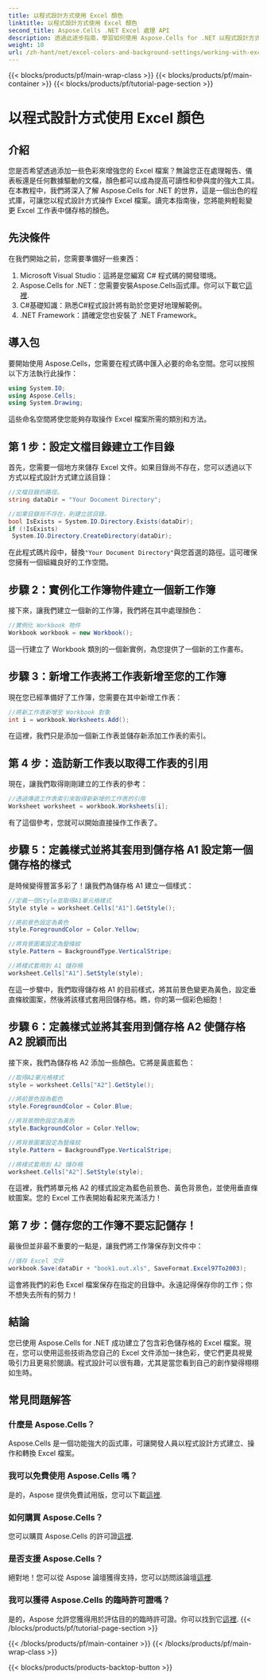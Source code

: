 ```yaml
---
title: 以程式設計方式使用 Excel 顏色
linktitle: 以程式設計方式使用 Excel 顏色
second_title: Aspose.Cells .NET Excel 處理 API
description: 透過此逐步指南，學習如何使用 Aspose.Cells for .NET 以程式設計方式變更 Excel 儲存格顏色，並提升您的資料示範。
weight: 10
url: /zh-hant/net/excel-colors-and-background-settings/working-with-excel-colors/
---
```


{{< blocks/products/pf/main-wrap-class >}}
{{< blocks/products/pf/main-container >}}
{{< blocks/products/pf/tutorial-page-section >}}

# 以程式設計方式使用 Excel 顏色

## 介紹
您是否希望透過添加一些色彩來增強您的 Excel 檔案？無論您正在處理報告、儀表板還是任何數據驅動的文檔，顏色都可以成為提高可讀性和參與度的強大工具。在本教程中，我們將深入了解 Aspose.Cells for .NET 的世界，這是一個出色的程式庫，可讓您以程式設計方式操作 Excel 檔案。讀完本指南後，您將能夠輕鬆變更 Excel 工作表中儲存格的顏色。

## 先決條件
在我們開始之前，您需要準備好一些東西：

1. Microsoft Visual Studio：這將是您編寫 C# 程式碼的開發環境。
2.  Aspose.Cells for .NET：您需要安裝Aspose.Cells函式庫。你可以下載它[這裡](https://releases.aspose.com/cells/net/).
3. C#基礎知識：熟悉C#程式設計將有助於您更好地理解範例。
4. .NET Framework：請確定您也安裝了 .NET Framework。

## 導入包
要開始使用 Aspose.Cells，您需要在程式碼中匯入必要的命名空間。您可以按照以下方法執行此操作：

```csharp
using System.IO;
using Aspose.Cells;
using System.Drawing;
```

這些命名空間將使您能夠存取操作 Excel 檔案所需的類別和方法。

## 第 1 步：設定文檔目錄建立工作目錄

首先，您需要一個地方來儲存 Excel 文件。如果目錄尚不存在，您可以透過以下方式以程式設計方式建立該目錄：

```csharp
//文檔目錄的路徑。
string dataDir = "Your Document Directory";

//如果目錄尚不存在，則建立該目錄。
bool IsExists = System.IO.Directory.Exists(dataDir);
if (!IsExists)
 System.IO.Directory.CreateDirectory(dataDir);
```

在此程式碼片段中，替換`"Your Document Directory"`與您首選的路徑。這可確保您擁有一個組織良好的工作空間。

## 步驟 2：實例化工作簿物件建立一個新工作簿

接下來，讓我們建立一個新的工作簿，我們將在其中處理顏色：

```csharp
//實例化 Workbook 物件
Workbook workbook = new Workbook();
```

這一行建立了 Workbook 類別的一個新實例，為您提供了一個新的工作畫布。

## 步驟 3：新增工作表將工作表新增至您的工作簿

現在您已經準備好了工作簿，您需要在其中新增工作表：

```csharp
//將新工作表新增至 Workbook 對象
int i = workbook.Worksheets.Add();
```

在這裡，我們只是添加一個新工作表並儲存新添加工作表的索引。

## 第 4 步：造訪新工作表以取得工作表的引用

現在，讓我們取得剛剛建立的工作表的參考：

```csharp
//透過傳遞工作表索引來取得新新增的工作表的引用
Worksheet worksheet = workbook.Worksheets[i];
```

有了這個參考，您就可以開始直接操作工作表了。

## 步驟 5：定義樣式並將其套用到儲存格 A1 設定第一個儲存格的樣式

是時候變得豐富多彩了！讓我們為儲存格 A1 建立一個樣式：

```csharp
//定義一個Style並取得A1單元格樣式
Style style = worksheet.Cells["A1"].GetStyle();

//將前景色設定為黃色
style.ForegroundColor = Color.Yellow;

//將背景圖案設定為豎條紋
style.Pattern = BackgroundType.VerticalStripe;

//將樣式套用到 A1 儲存格
worksheet.Cells["A1"].SetStyle(style);
```

在這一步驟中，我們取得儲存格 A1 的目前樣式，將其前景色變更為黃色，設定垂直條紋圖案，然後將該樣式套用回儲存格。瞧，你的第一個彩色細胞！

## 步驟 6：定義樣式並將其套用到儲存格 A2 使儲存格 A2 脫穎而出

接下來，我們為儲存格 A2 添加一些顏色。它將是黃底藍色：

```csharp
//取得A2單元格樣式
style = worksheet.Cells["A2"].GetStyle();

//將前景色設為藍色
style.ForegroundColor = Color.Blue;

//將背景顏色設定為黃色
style.BackgroundColor = Color.Yellow;

//將背景圖案設定為豎條紋
style.Pattern = BackgroundType.VerticalStripe;

//將樣式套用到 A2 儲存格
worksheet.Cells["A2"].SetStyle(style);
```

在這裡，我們將單元格 A2 的樣式設定為藍色前景色、黃色背景色，並使用垂直條紋圖案。您的 Excel 工作表開始看起來充滿活力！

## 第 7 步：儲存您的工作簿不要忘記儲存！

最後但並非最不重要的一點是，讓我們將工作簿保存到文件中：

```csharp
//儲存 Excel 文件
workbook.Save(dataDir + "book1.out.xls", SaveFormat.Excel97To2003);
```

這會將我們的彩色 Excel 檔案保存在指定的目錄中。永遠記得保存你的工作；你不想失去所有的努力！

## 結論
您已使用 Aspose.Cells for .NET 成功建立了包含彩色儲存格的 Excel 檔案。現在，您可以使用這些技術為您自己的 Excel 文件添加一抹色彩，使它們更具視覺吸引力且更易於閱讀。程式設計可以很有趣，尤其是當您看到自己的創作變得栩栩如生時。
## 常見問題解答

### 什麼是 Aspose.Cells？
Aspose.Cells 是一個功能強大的函式庫，可讓開發人員以程式設計方式建立、操作和轉換 Excel 檔案。

### 我可以免費使用 Aspose.Cells 嗎？
是的，Aspose 提供免費試用版，您可以下載[這裡](https://releases.aspose.com/).

### 如何購買 Aspose.Cells？
您可以購買 Aspose.Cells 的許可證[這裡](https://purchase.aspose.com/buy).

### 是否支援 Aspose.Cells？
絕對地！您可以從 Aspose 論壇獲得支持，您可以訪問該論壇[這裡](https://forum.aspose.com/c/cells/9).

### 我可以獲得 Aspose.Cells 的臨時許可證嗎？
是的，Aspose 允許您獲得用於評估目的的臨時許可證。你可以找到它[這裡](https://purchase.aspose.com/temporary-license/).
{{< /blocks/products/pf/tutorial-page-section >}}

{{< /blocks/products/pf/main-container >}}
{{< /blocks/products/pf/main-wrap-class >}}

{{< blocks/products/products-backtop-button >}}
